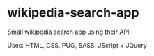 # wikipedia-search-app
Small wikipedia search app using their API.

Uses: HTML, CSS, PUG, SASS, JScript + JQuery
